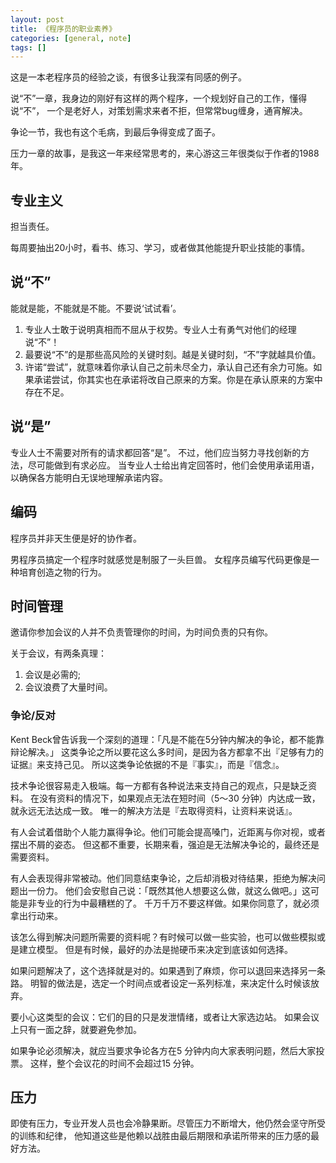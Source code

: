 ```yaml
---
layout: post
title: 《程序员的职业素养》
categories: [general, note]
tags: []
---
```


这是一本老程序员的经验之谈，有很多让我深有同感的例子。

说“不”一章，我身边的刚好有这样的两个程序，一个规划好自己的工作，懂得说“不”，
一个是老好人，对策划需求来者不拒，但常常bug缠身，通宵解决。

争论一节，我也有这个毛病，到最后争得变成了面子。

压力一章的故事，是我这一年来经常思考的，来心游这三年很类似于作者的1988年。

## 专业主义 ##
担当责任。

每周要抽出20小时，看书、练习、学习，或者做其他能提升职业技能的事情。

## 说“不” ##
能就是能，不能就是不能。不要说‘试试看’。

1. 专业人士敢于说明真相而不屈从于权势。专业人士有勇气对他们的经理说“不”！
1. 最要说“不”的是那些高风险的关键时刻。越是关键时刻，“不”字就越具价值。
1. 许诺“尝试”，就意味着你承认自己之前未尽全力，承认自己还有余力可施。如果承诺尝试，你其实也在承诺将改自己原来的方案。你是在承认原来的方案中存在不足。

## 说“是” ##
专业人士不需要对所有的请求都回答“是”。
不过，他们应当努力寻找创新的方法，尽可能做到有求必应。
当专业人士给出肯定回答时，他们会使用承诺用语，以确保各方能明白无误地理解承诺内容。

## 编码 ##
程序员并非天生便是好的协作者。

男程序员搞定一个程序时就感觉是制服了一头巨兽。
女程序员编写代码更像是一种培育创造之物的行为。

## 时间管理 ##
邀请你参加会议的人并不负责管理你的时间，为时间负责的只有你。

关于会议，有两条真理： 

1. 会议是必需的; 
1. 会议浪费了大量时间。

### 争论/反对 ###

Kent Beck曾告诉我一个深刻的道理：「凡是不能在5分钟内解决的争论，都不能靠辩论解决。」
这类争论之所以要花这么多时间，是因为各方都拿不出『足够有力的证据』来支持己见。
所以这类争论依据的不是『事实』，而是『信念』。

技术争论很容易走入极端。每一方都有各种说法来支持自己的观点，只是缺乏资料。
在没有资料的情况下，如果观点无法在短时间（5～30 分钟）内达成一致，就永远无法达成一致。
唯一的解决方法是『去取得资料，让资料来说话』。

有人会试着借助个人能力赢得争论。他们可能会提高嗓门，近距离与你对视，或者摆出不屑的姿态。
但这都不重要，长期来看，强迫是无法解决争论的，最终还是需要资料。

有人会表现得非常被动。他们同意结束争论，之后却消极对待结果，拒绝为解决问题出一份力。
他们会安慰自己说：「既然其他人想要这么做，就这么做吧。」这可能是非专业的行为中最糟糕的了。
千万千万不要这样做。如果你同意了，就必须拿出行动来。

该怎么得到解决问题所需要的资料呢？有时候可以做一些实验，也可以做些模拟或是建立模型。
但是有时候，最好的办法是抛硬币来决定到底该如何选择。

如果问题解决了，这个选择就是对的。如果遇到了麻烦，你可以退回来选择另一条路。
明智的做法是，选定一个时间点或者设定一系列标准，来决定什么时候该放弃。

要小心这类型的会议：它们的目的只是发泄情绪，或者让大家选边站。
如果会议上只有一面之辞，就要避免参加。

如果争论必须解决，就应当要求争论各方在5 分钟内向大家表明问题，然后大家投票。
这样，整个会议花的时间不会超过15 分钟。

## 压力 ##
即使有压力，专业开发人员也会冷静果断。尽管压力不断增大，他仍然会坚守所受的训练和纪律，
他知道这些是他赖以战胜由最后期限和承诺所带来的压力感的最好方法。